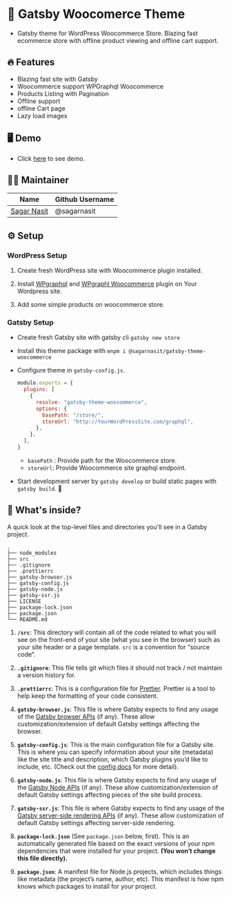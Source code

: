 # 📂 Gatsby Woocomerce Theme

- Gatsby theme for WordPress Woocommerce Store. Blazing fast ecommerce store with offline product viewing and offline cart support.

## 🔥 Features

- Blazing fast site with Gatsby
- Woocommerce support WPGraphql Woocommerce
- Products Listing with Pagination
- Offline support
- offline Cart page
- Lazy load images

## 🖥️ Demo

- Click [here](https://gatsby-woocommerce.netlify.app/) to see demo.

## 👨‍💻 Maintainer

| Name                                       | Github Username |
| ------------------------------------------ | --------------- |
| [Sagar Nasit](mailto:sagarnasit@gmail.com) | @sagarnasit     |

## ⚙️ Setup

### WordPress Setup

1. Create fresh WordPress site with Woocommerce plugin installed.

2. Install [WPgraphql](https://github.com/wp-graphql/wp-graphql) and [WPgraphl Woocommerce](https://github.com/wp-graphql/wp-graphql-woocommerce) plugin on Your Wordpress site.

3. Add some simple products on woocommerce store.

### Gatsby Setup

- Create fresh Gatsby site with gatsby cli `gatsby new store`

- Install this theme package with `⚙npm i @sagarnasit/gatsby-theme-woocommerce`

- Configure theme in `gatsby-config.js`.

  ```js
  module.exports = {
    plugins: [
      {
        resolve: "gatsby-theme-woocommerce",
        options: {
          basePath: "/store/",
          storeUrl: "http://YourWordPressSite.com/graphql",
        },
      },
    ],
  }
  ```

  - `basePath` : Provide path for the Woocommerce store.
  - `storeUrl`: Provide Woocommerce site graphql endpoint.

* Start development server by `gatsby develop` or build static pages with `gatsby build`. 🎉

## 📝 What's inside?

A quick look at the top-level files and directories you'll see in a Gatsby project.

    .
    ├── node_modules
    ├── src
    ├── .gitignore
    ├── .prettierrc
    ├── gatsby-browser.js
    ├── gatsby-config.js
    ├── gatsby-node.js
    ├── gatsby-ssr.js
    ├── LICENSE
    ├── package-lock.json
    ├── package.json
    └── README.md

1.  **`/src`**: This directory will contain all of the code related to what you will see on the front-end of your site (what you see in the browser) such as your site header or a page template. `src` is a convention for “source code”.

1.  **`.gitignore`**: This file tells git which files it should not track / not maintain a version history for.

1.  **`.prettierrc`**: This is a configuration file for [Prettier](https://prettier.io/). Prettier is a tool to help keep the formatting of your code consistent.

1.  **`gatsby-browser.js`**: This file is where Gatsby expects to find any usage of the [Gatsby browser APIs](https://www.gatsbyjs.org/docs/browser-apis/) (if any). These allow customization/extension of default Gatsby settings affecting the browser.

1.  **`gatsby-config.js`**: This is the main configuration file for a Gatsby site. This is where you can specify information about your site (metadata) like the site title and description, which Gatsby plugins you’d like to include, etc. (Check out the [config docs](https://www.gatsbyjs.org/docs/gatsby-config/) for more detail).

1.  **`gatsby-node.js`**: This file is where Gatsby expects to find any usage of the [Gatsby Node APIs](https://www.gatsbyjs.org/docs/node-apis/) (if any). These allow customization/extension of default Gatsby settings affecting pieces of the site build process.

1.  **`gatsby-ssr.js`**: This file is where Gatsby expects to find any usage of the [Gatsby server-side rendering APIs](https://www.gatsbyjs.org/docs/ssr-apis/) (if any). These allow customization of default Gatsby settings affecting server-side rendering.

1.  **`package-lock.json`** (See `package.json` below, first). This is an automatically generated file based on the exact versions of your npm dependencies that were installed for your project. **(You won’t change this file directly).**

1.  **`package.json`**: A manifest file for Node.js projects, which includes things like metadata (the project’s name, author, etc). This manifest is how npm knows which packages to install for your project.
